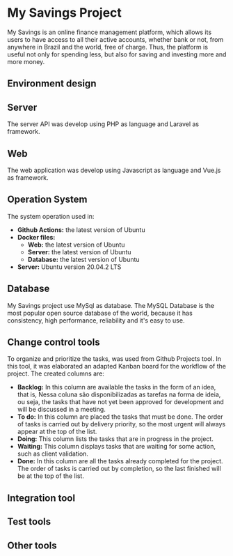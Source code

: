 # My Savings Project

My Savings is an online finance management platform, which allows its users to have access to all their active accounts, whether bank or not, from anywhere in Brazil and the world, free of charge. Thus, the platform is useful not only for spending less, but also for saving and investing more and more money.

## Environment design

## Server

The server API was develop using PHP as language and Laravel as framework.

## Web

The web application was develop using Javascript as language and Vue.js as framework.

## Operation System

The system operation used in:

- **Github Actions:** the latest version of Ubuntu
- **Docker files:**
  - **Web:** the latest version of Ubuntu
  - **Server:** the latest version of Ubuntu
  - **Database:** the latest version of Ubuntu
- **Server:** Ubuntu version 20.04.2 LTS

## Database

My Savings project use MySql as database. The MySQL Database is the most popular open source database of the world, because it has consistency, high performance, reliability and it's easy to use.

## Change control tools

To organize and prioritize the tasks, was used from Github Projects tool. In this tool, it was elaborated an adapted Kanban board for the workflow of the project. The created columns are:

- **Backlog:** In this column are available the tasks in the form of an idea, that is, Nessa coluna são disponibilizadas as tarefas na forma de ideia, ou seja, the tasks that have not yet been approved for development and will be discussed in a meeting.
- **To do:** In this column are placed the tasks that must be done. The order of tasks is carried out by delivery priority, so the most urgent will always appear at the top of the list.
- **Doing:** This column lists the tasks that are in progress in the project.
- **Waiting:** This column displays tasks that are waiting for some action, such as client validation.
- **Done:** In this column are all the tasks already completed for the project. The order of tasks is carried out by completion, so the last finished will be at the top of the list.

## Integration tool

## Test tools

## Other tools

